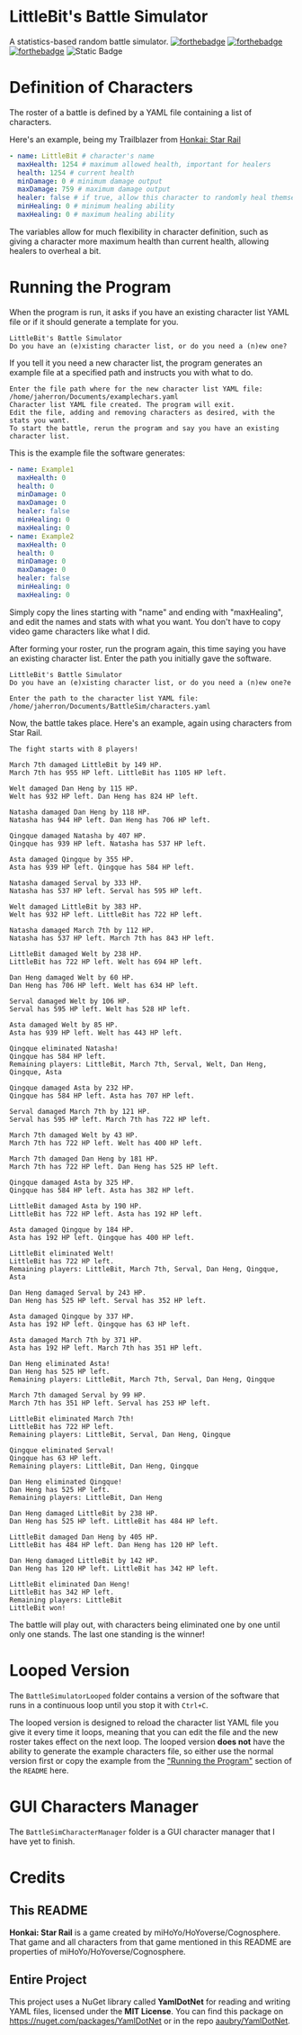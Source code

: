 # LittleBit's Battle Simulator
A statistics-based random battle simulator.
[![forthebadge](https://forthebadge.com/images/badges/made-with-c-sharp.svg)](https://forthebadge.com) [![forthebadge](https://forthebadge.com/images/badges/open-source.svg)](https://forthebadge.com) [![forthebadge](https://forthebadge.com/images/badges/license-mit.svg)](https://forthebadge.com) ![Static Badge](https://img.shields.io/badge/USES-YAML-blue?style=flat)


# Definition of Characters
The roster of a battle is defined by a YAML file containing a list of characters.

Here's an example, being my Trailblazer from [Honkai: Star Rail](https://hsr.hoyoverse.com)
```yaml
- name: LittleBit # character's name
  maxHealth: 1254 # maximum allowed health, important for healers
  health: 1254 # current health
  minDamage: 0 # minimum damage output
  maxDamage: 759 # maximum damage output
  healer: false # if true, allow this character to randomly heal themself
  minHealing: 0 # minimum healing ability
  maxHealing: 0 # maximum healing ability
```

The variables allow for much flexibility in character definition, such as giving a character more maximum health than current health, allowing healers to overheal a bit.

# Running the Program

When the program is run, it asks if you have an existing character list YAML file or if it should generate a template for you.
```plaintext
LittleBit's Battle Simulator
Do you have an (e)xisting character list, or do you need a (n)ew one?
```
If you tell it you need a new character list, the program generates an example file at a specified path and instructs you with what to do.
```plaintext
Enter the file path where for the new character list YAML file: /home/jaherron/Documents/examplechars.yaml
Character list YAML file created. The program will exit.
Edit the file, adding and removing characters as desired, with the stats you want.
To start the battle, rerun the program and say you have an existing character list.
```
This is the example file the software generates:
```yaml
- name: Example1
  maxHealth: 0
  health: 0
  minDamage: 0
  maxDamage: 0
  healer: false
  minHealing: 0
  maxHealing: 0
- name: Example2
  maxHealth: 0
  health: 0
  minDamage: 0
  maxDamage: 0
  healer: false
  minHealing: 0
  maxHealing: 0
```
Simply copy the lines starting with "name" and ending with "maxHealing", and edit the names and stats with what you want. You don't have to copy video game characters like what I did.

After forming your roster, run the program again, this time saying you have an existing character list. Enter the path you initially gave the software.
```plaintext
LittleBit's Battle Simulator
Do you have an (e)xisting character list, or do you need a (n)ew one?e 

Enter the path to the character list YAML file: /home/jaherron/Documents/BattleSim/characters.yaml
```
Now, the battle takes place. Here's an example, again using characters from Star Rail.
```plaintext
The fight starts with 8 players!

March 7th damaged LittleBit by 149 HP.
March 7th has 955 HP left. LittleBit has 1105 HP left.

Welt damaged Dan Heng by 115 HP.
Welt has 932 HP left. Dan Heng has 824 HP left.

Natasha damaged Dan Heng by 118 HP.
Natasha has 944 HP left. Dan Heng has 706 HP left.

Qingque damaged Natasha by 407 HP.
Qingque has 939 HP left. Natasha has 537 HP left.

Asta damaged Qingque by 355 HP.
Asta has 939 HP left. Qingque has 584 HP left.

Natasha damaged Serval by 333 HP.
Natasha has 537 HP left. Serval has 595 HP left.

Welt damaged LittleBit by 383 HP.
Welt has 932 HP left. LittleBit has 722 HP left.

Natasha damaged March 7th by 112 HP.
Natasha has 537 HP left. March 7th has 843 HP left.

LittleBit damaged Welt by 238 HP.
LittleBit has 722 HP left. Welt has 694 HP left.

Dan Heng damaged Welt by 60 HP.
Dan Heng has 706 HP left. Welt has 634 HP left.

Serval damaged Welt by 106 HP.
Serval has 595 HP left. Welt has 528 HP left.

Asta damaged Welt by 85 HP.
Asta has 939 HP left. Welt has 443 HP left.

Qingque eliminated Natasha!
Qingque has 584 HP left.
Remaining players: LittleBit, March 7th, Serval, Welt, Dan Heng, Qingque, Asta

Qingque damaged Asta by 232 HP.
Qingque has 584 HP left. Asta has 707 HP left.

Serval damaged March 7th by 121 HP.
Serval has 595 HP left. March 7th has 722 HP left.

March 7th damaged Welt by 43 HP.
March 7th has 722 HP left. Welt has 400 HP left.

March 7th damaged Dan Heng by 181 HP.
March 7th has 722 HP left. Dan Heng has 525 HP left.

Qingque damaged Asta by 325 HP.
Qingque has 584 HP left. Asta has 382 HP left.

LittleBit damaged Asta by 190 HP.
LittleBit has 722 HP left. Asta has 192 HP left.

Asta damaged Qingque by 184 HP.
Asta has 192 HP left. Qingque has 400 HP left.

LittleBit eliminated Welt!
LittleBit has 722 HP left.
Remaining players: LittleBit, March 7th, Serval, Dan Heng, Qingque, Asta

Dan Heng damaged Serval by 243 HP.
Dan Heng has 525 HP left. Serval has 352 HP left.

Asta damaged Qingque by 337 HP.
Asta has 192 HP left. Qingque has 63 HP left.

Asta damaged March 7th by 371 HP.
Asta has 192 HP left. March 7th has 351 HP left.

Dan Heng eliminated Asta!
Dan Heng has 525 HP left.
Remaining players: LittleBit, March 7th, Serval, Dan Heng, Qingque

March 7th damaged Serval by 99 HP.
March 7th has 351 HP left. Serval has 253 HP left.

LittleBit eliminated March 7th!
LittleBit has 722 HP left.
Remaining players: LittleBit, Serval, Dan Heng, Qingque

Qingque eliminated Serval!
Qingque has 63 HP left.
Remaining players: LittleBit, Dan Heng, Qingque

Dan Heng eliminated Qingque!
Dan Heng has 525 HP left.
Remaining players: LittleBit, Dan Heng

Dan Heng damaged LittleBit by 238 HP.
Dan Heng has 525 HP left. LittleBit has 484 HP left.

LittleBit damaged Dan Heng by 405 HP.
LittleBit has 484 HP left. Dan Heng has 120 HP left.

Dan Heng damaged LittleBit by 142 HP.
Dan Heng has 120 HP left. LittleBit has 342 HP left.

LittleBit eliminated Dan Heng!
LittleBit has 342 HP left.
Remaining players: LittleBit
LittleBit won!
```
The battle will play out, with characters being eliminated one by one until only one stands. The last one standing is the winner!

# Looped Version
The `BattleSimulatorLooped` folder contains a version of the software that runs in a continuous loop until you stop it with `Ctrl+C`.

The looped version is designed to reload the character list YAML file you give it every time it loops, meaning that you can edit the file and the new roster takes effect on the next loop. The looped version **does not** have the ability to generate the example characters file, so either use the normal version first or copy the example from the ["Running the Program"](#running-the-program) section of the `README` here.

# GUI Characters Manager
The `BattleSimCharacterManager` folder is a GUI character manager that I have yet to finish.

# Credits
## This README
**Honkai: Star Rail** is a game created by miHoYo/HoYoverse/Cognosphere. That game and all characters from that game mentioned in this README are properties of miHoYo/HoYoverse/Cognosphere.

## Entire Project
This project uses a NuGet library called **YamlDotNet** for reading and writing YAML files, licensed under the **MIT License**. You can find this package on https://nuget.com/packages/YamlDotNet or in the repo [aaubry/YamlDotNet](https://github.com/aaubry/YamlDotNet).
